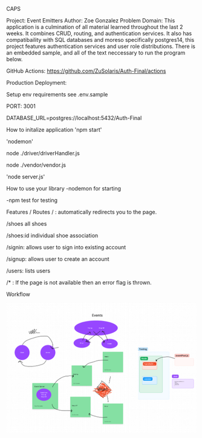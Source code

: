 CAPS

Project: Event Emitters
Author: Zoe Gonzalez
Problem Domain:
This application is a culmination of all material learned throughout the last 2 weeks. It combines CRUD, routing, and authentication services. It also has compatibaility with SQL databases and moreso specifically postgres14, this project features authentication services and user role distributions. There is an embedded sample, and all of the text neccessary to run the program below.

GitHub Actions: https://github.com/ZuSolaris/Auth-Final/actions

Production Deployment: 

Setup
env requirements
see .env.sample

PORT: 3001

DATABASE_URL=postgres://localhost:5432/Auth-Final

How to initalize application
'npm start'

'nodemon'

node ./driver/driverHandler.js

node ./vendor/vendor.js

'node server.js'

How to use your library
-nodemon for starting

-npm test for testing

Features / Routes
/ : automatically redirects you to the page.

/shoes all shoes

/shoes:id individual shoe association

/signin: allows user to sign into existing account

/signup: allows user to create an account

/users: lists users

/* : If the page is not available then an error flag is thrown.

Workflow

![WRRC](./WRRC-2.PNG)